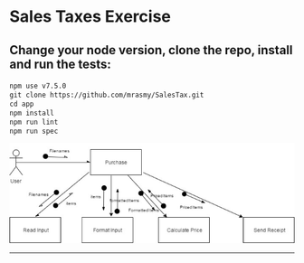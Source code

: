 # Sales Taxes Exercise

## Change your node version, clone the repo, install and run the tests:

````
npm use v7.5.0
git clone https://github.com/mrasmy/SalesTax.git
cd app
npm install
npm run lint
npm run spec
````
![alt text](https://raw.githubusercontent.com/mrasmy/SalesTax/master/Collaboration_Diagram.jpg)
___